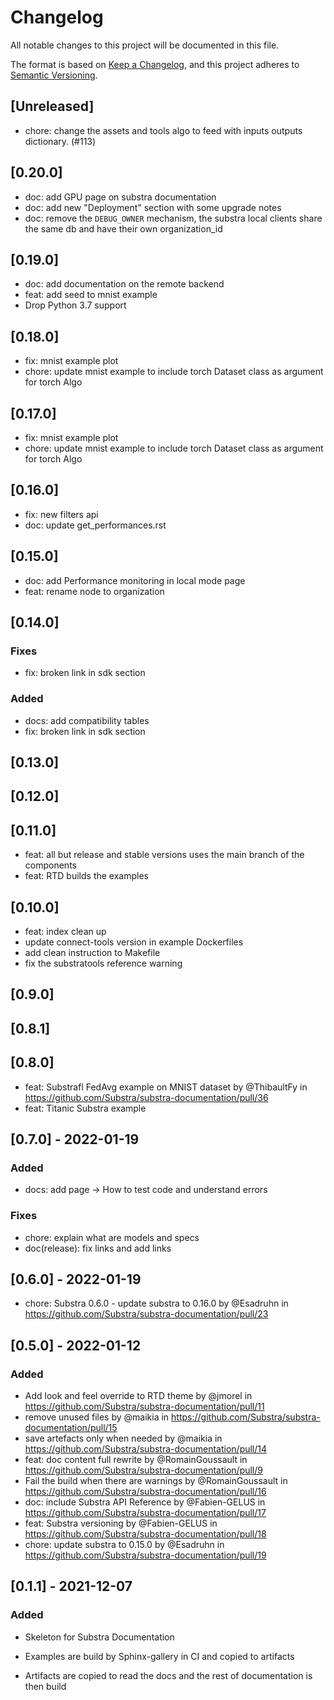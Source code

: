 # Changelog

All notable changes to this project will be documented in this file.

The format is based on [Keep a Changelog](https://keepachangelog.com/en/1.0.0/),
and this project adheres to [Semantic Versioning](https://semver.org/spec/v2.0.0.html).

## [Unreleased]

* chore: change the assets and tools algo to feed with inputs outputs dictionary. (#113)

## [0.20.0]

* doc: add GPU page on substra documentation
* doc: add new "Deployment" section with some upgrade notes
* doc: remove the `DEBUG_OWNER` mechanism, the substra local clients share the same db and have their own organization_id

## [0.19.0]

* doc: add documentation on the remote backend
* feat: add seed to mnist example
* Drop Python 3.7 support

## [0.18.0]

* fix: mnist example plot
* chore: update mnist example to include torch Dataset class as argument for torch Algo

## [0.17.0]

* fix: mnist example plot
* chore: update mnist example to include torch Dataset class as argument for torch Algo

## [0.16.0]

* fix: new filters api
* doc: update get_performances.rst

## [0.15.0]

* doc: add Performance monitoring in local mode page
* feat: rename node to organization

## [0.14.0]

### Fixes

* fix: broken link in sdk section

### Added

* docs: add compatibility tables
* fix: broken link in sdk section

## [0.13.0]

## [0.12.0]

## [0.11.0]

* feat: all but release and stable versions uses the main branch of the components
* feat: RTD builds the examples

## [0.10.0]

* feat: index clean up
* update connect-tools version in example Dockerfiles
* add clean instruction to Makefile
* fix the substratools reference warning

## [0.9.0]

## [0.8.1]

## [0.8.0]

* feat: Substrafl FedAvg example on MNIST dataset by @ThibaultFy in <https://github.com/Substra/substra-documentation/pull/36>
* feat: Titanic Substra example

## [0.7.0] - 2022-01-19

### Added

* docs: add page -> How to test code and understand errors

### Fixes

* chore: explain what are models and specs
* doc(release): fix links and add links

## [0.6.0] - 2022-01-19

* chore: Substra 0.6.0 - update substra to 0.16.0 by @Esadruhn in <https://github.com/Substra/substra-documentation/pull/23>

## [0.5.0] - 2022-01-12

### Added

* Add look and feel override to RTD theme by @jmorel in <https://github.com/Substra/substra-documentation/pull/11>
* remove unused files by @maikia in <https://github.com/Substra/substra-documentation/pull/15>
* save artefacts only when needed by @maikia in <https://github.com/Substra/substra-documentation/pull/14>
* feat: doc content full rewrite by @RomainGoussault in <https://github.com/Substra/substra-documentation/pull/9>
* Fail the build when there are warnings by @RomainGoussault in <https://github.com/Substra/substra-documentation/pull/16>
* doc:  include Substra API Reference by @Fabien-GELUS in <https://github.com/Substra/substra-documentation/pull/17>
* feat: Substra versioning by @Fabien-GELUS in <https://github.com/Substra/substra-documentation/pull/18>
* chore: update substra to 0.15.0 by @Esadruhn in <https://github.com/Substra/substra-documentation/pull/19>

## [0.1.1] - 2021-12-07

### Added

* Skeleton for Substra Documentation

* Examples are build by Sphinx-gallery in CI and copied to artifacts
* Artifacts are copied to read the docs and the rest of documentation is then build
